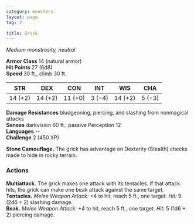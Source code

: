 ```yaml
---
category: monsters
layout: page
tag: 2

title: Grick 
---
```

_Medium monstrosity, neutral_

**Armor Class** 14 (natural armor)    
**Hit Points** 27 (6d8)    
**Speed** 30 ft., climb 30 ft. 

| STR     | DEX     | CON     | INT     | WIS     | CHA     |
|---------|---------|---------|---------|---------|---------|
| 14 (+2) | 14 (+2) | 11 (+0) | 3 (−4)  | 14 (+2) | 5 (−3)  |

**Damage Resistances** bludgeoning, piercing, and slashing from nonmagical attacks    
**Senses** darkvision 60 ft., passive Perception 12    
**Languages** --    
**Challenge** 2 (450 XP) 

**Stone Camouflage.** The grick has advantage on Dexterity (Stealth) checks made to hide in rocky terrain. 

### Actions 
**Multiattack.** The grick makes one attack with its tentacles. If that attack hits, the grick can make one beak attack against the same target.    
**Tentacles.** _Melee Weapon Attack:_ +4 to hit, reach 5 ft., one target. _Hit:_ 9 (2d6 + 2) slashing damage.    
**Beak.** _Melee Weapon Attack:_ +4 to hit, reach 5 ft., one target. _Hit:_ 5 (1d6 + 2) piercing damage.